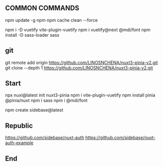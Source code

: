 ## COMMON COMMANDS

npm update -g npm
npm cache clean --force

npm i -D vuetify vite-plugin-vuetify
npm i vuetify@next @mdi/font
npm install -D sass-loader sass

## git

git remote add origin https://github.com/LINOSNCHENA/nuxt3-pinia-v2.git
git clone --depth 1 https://github.com/LINOSNCHENA/nuxt3-pinia-v2.git

## Start

npx nuxi@latest init nuxt3-pinia
npm i vite-plugin-vuetify
npm install pinia @pinia/nuxt
npm i sass
npm i @mdi/font

npm create sidebase@latest

## Republic

https://github.com/sidebase/nuxt-auth
https://github.com/sidebase/nuxt-auth-example

## End
